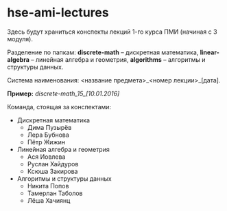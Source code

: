 # hse-ami-lectures

Здесь будут храниться конспекты лекций 1-го курса ПМИ (начиная с 3 модуля).

Разделение по папкам: <b>discrete-math</b> – дискретная математика, <b>linear-algebra</b> – линейная алгебра и геометрия, <b>algorithms</b> – алгоритмы и структуры данных.

Система наименования: <название предмета>\_<номер лекции>\_[дата].

<b>Пример:</b> <i>discrete-math\_15\_[10.01.2016]</i>



Команда, стоящая за конспектами:

* Дискретная математика
    *   Дима Пузырёв
    *   Лера Бубнова
    *   Пётр Жижин
* Линейная алгебра и геометрия
    * Ася Иовлева
    * Руслан Хайдуров
    * Ксюша Закирова
* Алгоритмы и структуры данных
    * Никита Попов
    * Тамерлан Таболов
    * Лёша Хачиянц
